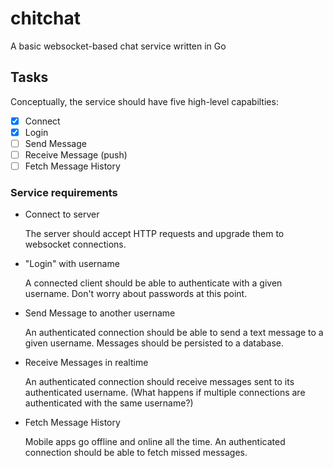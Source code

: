 # chitchat

A basic websocket-based chat service written in Go

## Tasks

Conceptually, the service should have five high-level capabilties:

 - [x] Connect
 - [x] Login
 - [ ] Send Message
 - [ ] Receive Message (push)
 - [ ] Fetch Message History

### Service requirements

- Connect to server

    The server should accept HTTP requests and upgrade them to websocket connections.

- "Login" with username

    A connected client should be able to authenticate with a given username.
    Don't worry about passwords at this point.

- Send Message to another username

    An authenticated connection should be able to send a text message to a given username.
    Messages should be persisted to a database.

- Receive Messages in realtime

    An authenticated connection should receive messages sent to its authenticated username.
    (What happens if multiple connections are authenticated with the same username?)

- Fetch Message History

    Mobile apps go offline and online all the time.
    An authenticated connection should be able to fetch missed messages.

